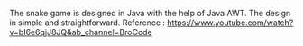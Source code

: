 The snake game is designed in Java with the help of Java AWT. The design in simple and straightforward.
Reference : https://www.youtube.com/watch?v=bI6e6qjJ8JQ&ab_channel=BroCode
